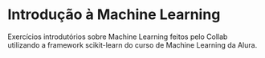 # Introdução à Machine Learning
Exercícios introdutórios sobre Machine Learning feitos pelo Collab utilizando a framework scikit-learn do curso de Machine Learning da Alura.
